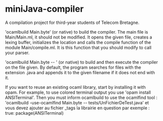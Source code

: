 # miniJava-compiler

A compilation project for third-year students of Telecom Bretagne.

'ocamlbuild Main.byte' (or native) to build the compiler. The main file
is Main/Main.ml, it should not be modified. It opens the given file,
creates a lexing buffer, initializes the location and calls the compile
function of the module Main/compile.ml. It is this function that you
should modify to call your parser.

'ocamlbuild Main.byte -- <filename>' (or native) to build and then execute
the compiler on the file given. By default, the program searches for
files with the extension .java and appends it to the given filename if
it does not end with it.

If you want to reuse an existing ocaml library, start by installing it
with opam. For example, to use colored terminal output you
use 'opam install ANSITerminal'.
Then you must inform ocamlbuild to use the ocamlfind tool :
'ocamlbuild -use-ocamlfind Main.byte -- tests/UnFichierDeTest.java'
et vous devez ajouter au fichier _tags la librairie en question par exemple :
true: package(ANSITerminal)
